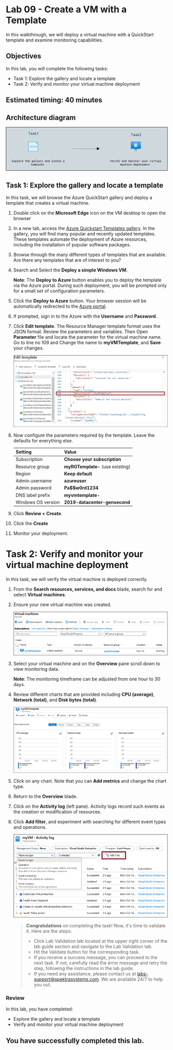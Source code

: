 # Lab 09 - Create a VM with a Template

In this walkthrough, we will deploy a virtual machine with a QuickStart template and examine monitoring capabilities.

## Objectives

In this lab, you will complete the following tasks:

+ Task 1: Explore the gallery and locate a template
+ Task 2: Verify and monitor your virtual machine deployment

## Estimated timing: 40 minutes

## Architecture diagram

![](../images/az900lab09.PNG) 

## Task 1: Explore the gallery and locate a template

In this task, we will browse the Azure QuickStart gallery and deploy a template that creates a virtual machine.

1. Double click on the **Microsoft Edge** icon on the VM desktop to open the browser

2. In a new tab, access the [Azure Quickstart Templates gallery](https://azure.microsoft.com/resources/templates?azure-portal=true). In the gallery, you will find many popular and recently updated templates. These templates automate the deployment of Azure resources, including the installation of popular software packages.

3. Browse through the many different types of templates that are available. Are there any templates that are of interest to you?

4. Search and Select the **Deploy a simple Windows VM**.

    **Note**: The **Deploy to Azure** button enables you to deploy the template via the Azure portal. During such deployment, you will be prompted only for a small set of configuration parameters. 

5. Click the **Deploy to Azure** button. Your browser session will be automatically redirected to the [Azure portal](http://portal.azure.com/).

6. If prompted, sign in to the Azure with the **Username** <inject key="AzureAdUserEmail"></inject> and **Password** <inject key="AzureAdUserPassword"></inject>.

7. Click **Edit template**. The Resource Manager template format uses the JSON format. Review the parameters and variables.  Then Open **Parameter** file and locate the parameter for the virtual machine name. Go to line no 109 and Change the name to **myVMTemplate**, and **Save** your changes. 

    ![](../images/90(1).png)

8. Now configure the parameters required by the template. Leave the defaults for everything else. 

    | Setting| Value|
    |----|----|
    | Subscription | **Choose your subscription**|
    | Resource group | **myRGTemplate-<inject key="DeploymentID" enableCopy="false"/>** (use existing) |
    | Region | **Keep default** |
    | Admin username | **azureuser** |
    | Admin password | **Pa$$w0rd1234** |
    | DNS label prefix | **myvmtemplate-<inject key="DeploymentID" enableCopy="false"/>** |
    | Windows OS version | **2019-datacenter-gensecond** |

    
  9. Click **Review + Create**.
  10. Click the **Create** 
  11. Monitor your deployment. 

# Task 2: Verify and monitor your virtual machine deployment

In this task, we will verify the virtual machine is deployed correctly. 

1. From the **Search resources, services, and docs** blade, search for and select **Virtual machines**.

2. Ensure your new virtual machine was created. 

    ![Screenshot of the virtual machines page. The new VM is shown and running.](../images/0902.png)

3. Select your virtual machine and on the **Overview** pane scroll down to view monitoring data.

    **Note**: The monitoring timeframe can be adjusted from one hour to 30 days.

4. Review different charts that are provided including **CPU (average)**, **Network (total)**, and **Disk bytes (total)**. 

    ![Screenshot of the virtual machine monitoring charts.](../images/0903.png)

5. Click on any chart. Note that you can **Add metrics** and change the chart type.

6. Return to the **Overview** blade.

7. Click on the **Activity log** (left pane). Activity logs record such events as the creation or modification of resources. 

8. Click **Add filter**, and experiment with searching for different event types and operations. 

   ![Screenshot of the Add filters page with Event type selected.](../images/0904.png)

   > **Congratulations** on completing the task! Now, it's time to validate it. Here are the steps:
   > - Click Lab Validation tab located at the upper right corner of the lab guide section and navigate to the Lab Validation tab.
   > - Hit the Validate button for the corresponding task.
   > - If you receive a success message, you can proceed to the next task. If not, carefully read the error message and retry the step, following the instructions in the lab guide.
   > - If you need any assistance, please contact us at labs-support@spektrasystems.com. We are available 24/7 to help you out.
    
### Review
In this lab, you have completed:
- Explore the gallery and locate a template
- Verify and monitor your virtual machine deployment
  
## You have successfully completed this lab.

